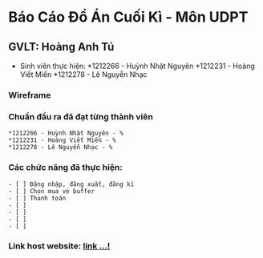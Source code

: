 # Báo Cáo Đồ Án Cuối Kì - Môn UDPT
## GVLT: Hoàng Anh Tú
* Sinh viên thực hiện:
	*1212266 - Huỳnh Nhật Nguyên
	*1212231 - Hoàng Viết Miền
	*1212278 - Lê Nguyễn Nhạc
### Wireframe

### Chuẩn đầu ra đã đạt từng thành viên
	*1212266 - Huỳnh Nhật Nguyên - %
	*1212231 - Hoàng Viết Miền - %
	*1212278 - Lê Nguyễn Nhạc - %

### Các chức năng đã thực hiện:
	- [ ] Đăng nhập, đăng xuất, đăng kí
	- [ ] Chọn mua vé buffer
	- [ ] Thanh toán
	- [ ] 
	- [ ] 
	- [ ] 
	- [ ]

### Link host website: [link ...!](http://google.com)
